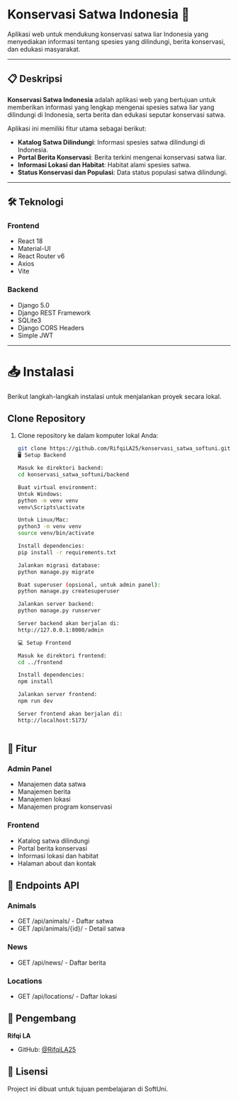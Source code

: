 # Konservasi Satwa Indonesia 🦁

Aplikasi web untuk mendukung konservasi satwa liar Indonesia yang menyediakan informasi tentang spesies yang dilindungi, berita konservasi, dan edukasi masyarakat.

---

## 📋 Deskripsi

**Konservasi Satwa Indonesia** adalah aplikasi web yang bertujuan untuk memberikan informasi yang lengkap mengenai spesies satwa liar yang dilindungi di Indonesia, serta berita dan edukasi seputar konservasi satwa. 

Aplikasi ini memiliki fitur utama sebagai berikut:
- **Katalog Satwa Dilindungi**: Informasi spesies satwa dilindungi di Indonesia.
- **Portal Berita Konservasi**: Berita terkini mengenai konservasi satwa liar.
- **Informasi Lokasi dan Habitat**: Habitat alami spesies satwa.
- **Status Konservasi dan Populasi**: Data status populasi satwa dilindungi.

---

## 🛠️ Teknologi

### Frontend
- React 18
- Material-UI
- React Router v6
- Axios
- Vite

### Backend
- Django 5.0
- Django REST Framework
- SQLite3
- Django CORS Headers
- Simple JWT

---

# 📥 Instalasi

Berikut langkah-langkah instalasi untuk menjalankan proyek secara lokal.

## Clone Repository

1. Clone repository ke dalam komputer lokal Anda:

   ```bash
   git clone https://github.com/RifqiLA25/konservasi_satwa_softuni.git
   🖥️ Setup Backend

   Masuk ke direktori backend:
   cd konservasi_satwa_softuni/backend
   
   Buat virtual environment:
   Untuk Windows:
   python -m venv venv
   venv\Scripts\activate

   Untuk Linux/Mac:
   python3 -m venv venv
   source venv/bin/activate

   Install dependencies:
   pip install -r requirements.txt

   Jalankan migrasi database:
   python manage.py migrate

   Buat superuser (opsional, untuk admin panel):
   python manage.py createsuperuser

   Jalankan server backend:
   python manage.py runserver

   Server backend akan berjalan di:
   http://127.0.0.1:8000/admin

   💻 Setup Frontend

   Masuk ke direktori frontend:
   cd ../frontend

   Install dependencies:
   npm install

   Jalankan server frontend:
   npm run dev

   Server frontend akan berjalan di:
   http://localhost:5173/



## 🌟 Fitur

### Admin Panel
- Manajemen data satwa
- Manajemen berita
- Manajemen lokasi
- Manajemen program konservasi

### Frontend
- Katalog satwa dilindungi
- Portal berita konservasi
- Informasi lokasi dan habitat
- Halaman about dan kontak

## 📱 Endpoints API

### Animals
- GET /api/animals/ - Daftar satwa
- GET /api/animals/{id}/ - Detail satwa

### News
- GET /api/news/ - Daftar berita

### Locations
- GET /api/locations/ - Daftar lokasi

## 👤 Pengembang

**Rifqi LA**
- GitHub: [@RifqiLA25](https://github.com/RifqiLA25)

## 📝 Lisensi

Project ini dibuat untuk tujuan pembelajaran di SoftUni.
